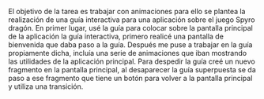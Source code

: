 El objetivo de la tarea es trabajar con animaciones para ello se plantea la realización de una guía interactiva para una aplicación sobre el juego Spyro dragón. 
En primer lugar, usé la guía para colocar sobre la pantalla principal de la aplicación la guía interactiva, primero realicé una pantalla de bienvenida que daba paso a la guía. 
Después me puse a trabajar en la guía propiamente dicha, incluía una serie de animaciones que iban mostrando las utilidades de la aplicación principal. 
Para despedir la guía creé un nuevo fragmento en la pantalla principal, al desaparecer la guía superpuesta se da paso a ese fragmento que tiene un botón para volver a la pantalla principal y utiliza una transición.

